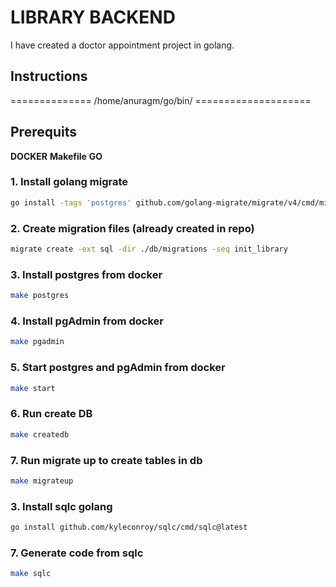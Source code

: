 # LIBRARY BACKEND

I have created a doctor appointment project in golang.

## Instructions

============== /home/anuragm/go/bin/ ====================

## Prerequits

**DOCKER**
**Makefile**
**GO**

### 1. Install golang migrate

```bash
go install -tags 'postgres' github.com/golang-migrate/migrate/v4/cmd/migrate@latest
```

### 2. Create migration files (already created in repo)

```bash
migrate create -ext sql -dir ./db/migrations -seq init_library
```

### 3. Install postgres from docker

```bash
make postgres
```

### 4. Install pgAdmin from docker

```bash
make pgadmin
```

### 5. Start postgres and pgAdmin from docker

```bash
make start
```

### 6. Run create DB

```bash
make createdb
```

### 7. Run migrate up to create tables in db

```bash
make migrateup
```

### 3. Install sqlc golang

```bash
go install github.com/kyleconroy/sqlc/cmd/sqlc@latest
```

### 7. Generate code from sqlc

```bash
make sqlc
```
